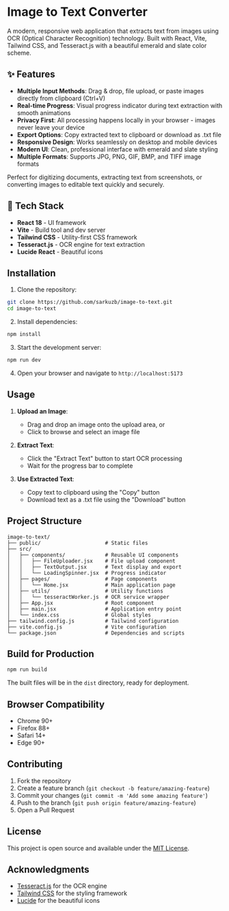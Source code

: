 # Image to Text Converter

A modern, responsive web application that extracts text from images using OCR (Optical Character Recognition) technology. Built with React, Vite, Tailwind CSS, and Tesseract.js with a beautiful emerald and slate color scheme.

## ✨ Features

- **Multiple Input Methods**: Drag & drop, file upload, or paste images directly from clipboard (Ctrl+V)
- **Real-time Progress**: Visual progress indicator during text extraction with smooth animations
- **Privacy First**: All processing happens locally in your browser - images never leave your device
- **Export Options**: Copy extracted text to clipboard or download as .txt file
- **Responsive Design**: Works seamlessly on desktop and mobile devices
- **Modern UI**: Clean, professional interface with emerald and slate styling
- **Multiple Formats**: Supports JPG, PNG, GIF, BMP, and TIFF image formats

Perfect for digitizing documents, extracting text from screenshots, or converting images to editable text quickly and securely.

## 🚀 Tech Stack

- **React 18** - UI framework
- **Vite** - Build tool and dev server
- **Tailwind CSS** - Utility-first CSS framework
- **Tesseract.js** - OCR engine for text extraction
- **Lucide React** - Beautiful icons

## Installation

1. Clone the repository:
```bash
git clone https://github.com/sarkuzb/image-to-text.git
cd image-to-text
```

2. Install dependencies:
```bash
npm install
```

3. Start the development server:
```bash
npm run dev
```

4. Open your browser and navigate to `http://localhost:5173`

## Usage

1. **Upload an Image**: 
   - Drag and drop an image onto the upload area, or
   - Click to browse and select an image file

2. **Extract Text**: 
   - Click the "Extract Text" button to start OCR processing
   - Wait for the progress bar to complete

3. **Use Extracted Text**:
   - Copy text to clipboard using the "Copy" button
   - Download text as a .txt file using the "Download" button

## Project Structure

```
image-to-text/
├── public/                     # Static files
├── src/
│   ├── components/             # Reusable UI components
│   │   ├── FileUploader.jsx    # File upload component
│   │   ├── TextOutput.jsx      # Text display and export
│   │   └── LoadingSpinner.jsx  # Progress indicator
│   ├── pages/                  # Page components
│   │   └── Home.jsx            # Main application page
│   ├── utils/                  # Utility functions
│   │   └── tesseractWorker.js  # OCR service wrapper
│   ├── App.jsx                 # Root component
│   ├── main.jsx                # Application entry point
│   └── index.css               # Global styles
├── tailwind.config.js          # Tailwind configuration
├── vite.config.js              # Vite configuration
└── package.json                # Dependencies and scripts
```

## Build for Production

```bash
npm run build
```

The built files will be in the `dist` directory, ready for deployment.

## Browser Compatibility

- Chrome 90+
- Firefox 88+
- Safari 14+
- Edge 90+

## Contributing

1. Fork the repository
2. Create a feature branch (`git checkout -b feature/amazing-feature`)
3. Commit your changes (`git commit -m 'Add some amazing feature'`)
4. Push to the branch (`git push origin feature/amazing-feature`)
5. Open a Pull Request

## License

This project is open source and available under the [MIT License](LICENSE).

## Acknowledgments

- [Tesseract.js](https://tesseract.projectnaptha.com/) for the OCR engine
- [Tailwind CSS](https://tailwindcss.com/) for the styling framework
- [Lucide](https://lucide.dev/) for the beautiful icons
